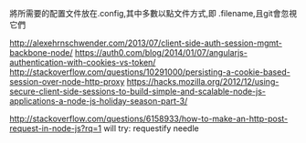 將所需要的配置文件放在.config,其中多數以點文件方式,即 .filename,且git會忽視它們


http://alexehrnschwender.com/2013/07/client-side-auth-session-mgmt-backbone-node/
https://auth0.com/blog/2014/01/07/angularjs-authentication-with-cookies-vs-token/
http://stackoverflow.com/questions/10291000/persisting-a-cookie-based-session-over-node-http-proxy
https://hacks.mozilla.org/2012/12/using-secure-client-side-sessions-to-build-simple-and-scalable-node-js-applications-a-node-js-holiday-season-part-3/

http://stackoverflow.com/questions/6158933/how-to-make-an-http-post-request-in-node-js?rq=1
will try:
  requestify
  needle 
